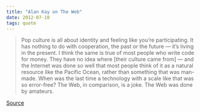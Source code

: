 ```yaml
---
title: "Alan Kay on The Web"
date: 2012-07-10
tags: quote
---
```


> Pop culture is all about identity and feeling like you’re participating. It has nothing to do with cooperation, the past or the future — it’s living in the present. I think the same is true of most people who write code for money. They have no idea where [their culture came from] — and the Internet was done so well that most people think of it as a natural resource like the Pacific Ocean, rather than something that was man-made. When was the last time a technology with a scale like that was so error-free? The Web, in comparison, is a joke. The Web was done by amateurs.

[Source](http://www.drdobbs.com/architecture-and-design/interview-with-alan-kay/240003442#)
